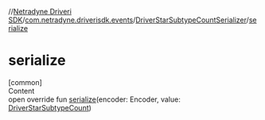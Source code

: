 //[Netradyne Driveri SDK](../../index.md)/[com.netradyne.driverisdk.events](../index.md)/[DriverStarSubtypeCountSerializer](index.md)/[serialize](serialize.md)



# serialize  
[common]  
Content  
open override fun [serialize](serialize.md)(encoder: Encoder, value: [DriverStarSubtypeCount](../-driver-star-subtype-count/index.md))  




